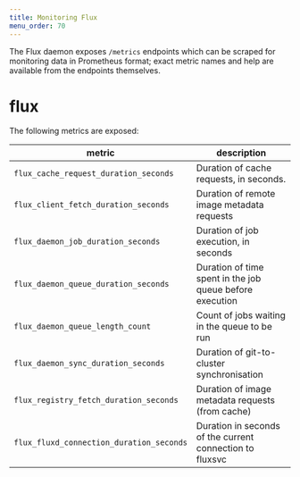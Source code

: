 ```yaml
---
title: Monitoring Flux
menu_order: 70
---
```


The Flux daemon exposes `/metrics` endpoints which can be scraped for
monitoring data in Prometheus format; exact metric names and help are
available from the endpoints themselves.

# flux

The following metrics are exposed:

| metric                                   | description
| ---------------------------------------- | ---
| `flux_cache_request_duration_seconds`    | Duration of cache requests, in seconds.
| `flux_client_fetch_duration_seconds`     | Duration of remote image metadata requests
| `flux_daemon_job_duration_seconds`       | Duration of job execution, in seconds
| `flux_daemon_queue_duration_seconds`     | Duration of time spent in the job queue before execution
| `flux_daemon_queue_length_count`         | Count of jobs waiting in the queue to be run
| `flux_daemon_sync_duration_seconds`      | Duration of git-to-cluster synchronisation
| `flux_registry_fetch_duration_seconds`   | Duration of image metadata requests (from cache)
| `flux_fluxd_connection_duration_seconds` | Duration in seconds of the current connection to fluxsvc
